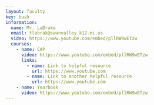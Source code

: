 ```yaml
---
layout: faculty
key: bush
information:
  name: Mr. LaBrake
  email: tlabrak@swanvalley.k12.mi.us
  video: https://www.youtube.com/embed/pllRW9wETzw
  courses:
    - name: CAP
      video: https://www.youtube.com/embed/pllRW9wETzw
      links:
        - name: Link to helpful resource
          url: https://www.youtube.com
        - name: Link to another helpful resource
          url: https://www.youtube.com
    - name: Yearbook
      video: https://www.youtube.com/embed/pllRW9wETzw
---
```

